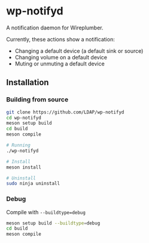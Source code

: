 # wp-notifyd

A notification daemon for Wireplumber.

Currently, these actions show a notification:

- Changing a default device (a default sink or source)
- Changing volume on a default device
- Muting or unmuting a default device

## Installation

### Building from source
```bash
git clone https://github.com/LDAP/wp-notifyd
cd wp-notifyd
meson setup build
cd build
meson compile

# Running
./wp-notifyd

# Install
meson install

# Uninstall
sudo ninja uninstall
```

### Debug
Compile with `--buildtype=debug`
```bash
meson setup build --buildtype=debug
cd build
meson compile
```

